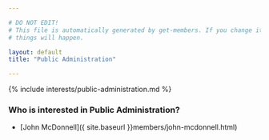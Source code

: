 ```yaml
---

# DO NOT EDIT!
# This file is automatically generated by get-members. If you change it, bad
# things will happen.

layout: default
title: "Public Administration"

---
```


{% include interests/public-administration.md %}

### Who is interested in Public Administration?


* [John McDonnell]({ site.baseurl }}members/john-mcdonnell.html)
